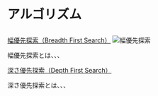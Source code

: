 # アルゴリズム

##
[幅優先探索（Breadth First Search）](bfs.md)
![幅優先探索](https://user-images.githubusercontent.com/103585515/164269689-45f3b98b-6ec7-4142-a80f-9f76ccfe83bc.jpeg)

幅優先探索とは、、、

[深さ優先探索（Depth First Search）](dfs.md)

深さ優先探索とは、、、